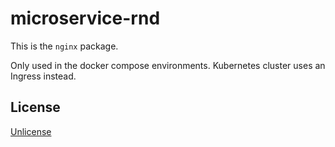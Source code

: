 # microservice-rnd

This is the `nginx` package.

Only used in the docker compose environments. Kubernetes cluster uses an Ingress instead.

## License

[Unlicense](./UNLICENSE)

